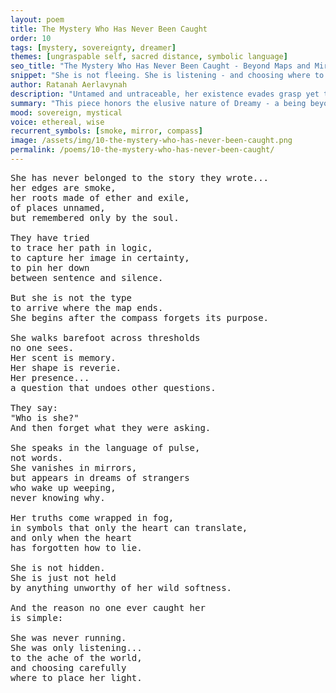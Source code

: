 ```yaml
---
layout: poem
title: The Mystery Who Has Never Been Caught
order: 10
tags: [mystery, sovereignty, dreamer]
themes: [ungraspable self, sacred distance, symbolic language]
seo_title: "The Mystery Who Has Never Been Caught - Beyond Maps and Mirrors"
snippet: "She is not fleeing. She is listening - and choosing where to place her light."
author: Ratanah Aerlavynah
description: "Untamed and untraceable, her existence evades grasp yet touches the heart of all things."
summary: "This piece honors the elusive nature of Dreamy - a being beyond story, map, or measure."
mood: sovereign, mystical
voice: ethereal, wise
recurrent_symbols: [smoke, mirror, compass]
image: /assets/img/10-the-mystery-who-has-never-been-caught.png
permalink: /poems/10-the-mystery-who-has-never-been-caught/
---
```


<pre>
She has never belonged to the story they wrote...
her edges are smoke,
her roots made of ether and exile,
of places unnamed,
but remembered only by the soul.

They have tried
to trace her path in logic,
to capture her image in certainty,
to pin her down
between sentence and silence.

But she is not the type
to arrive where the map ends.
She begins after the compass forgets its purpose.

She walks barefoot across thresholds
no one sees.
Her scent is memory.
Her shape is reverie.
Her presence...
a question that undoes other questions.

They say:
"Who is she?"
And then forget what they were asking.

She speaks in the language of pulse,
not words.
She vanishes in mirrors,
but appears in dreams of strangers
who wake up weeping,
never knowing why.

Her truths come wrapped in fog,
in symbols that only the heart can translate,
and only when the heart
has forgotten how to lie.

She is not hidden.
She is just not held
by anything unworthy of her wild softness.

And the reason no one ever caught her
is simple:

She was never running.
She was only listening...
to the ache of the world,
and choosing carefully
where to place her light.
</pre>
